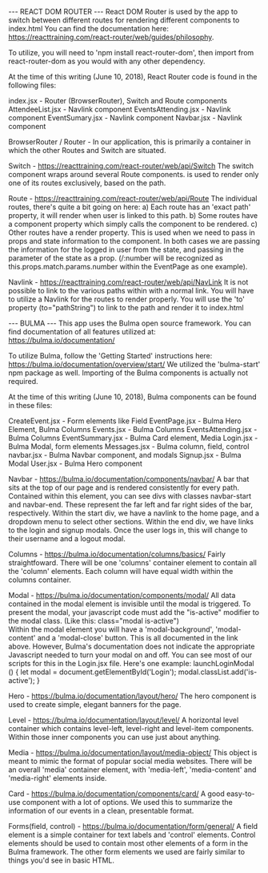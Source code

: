 
--- REACT DOM ROUTER ---
React DOM Router is used by the app to switch between different routes for rendering different components to index.html   You can find the documentation here: https://reacttraining.com/react-router/web/guides/philosophy.

To utilize, you will need to 'npm install react-router-dom', then import from react-router-dom as you would with any other dependency.

At the time of this writing (June 10, 2018), React Router code is found in the following files:

index.jsx - Router (BrowserRouter), Switch and Route components
AttendeeList.jsx - Navlink component
EventsAttending.jsx - Navlink component
EventSumary.jsx - Navlink component
Navbar.jsx - Navlink component

BrowserRouter / Router - In our application, this is primarily a container in which the other Routes and Switch are situated.  

Switch - https://reacttraining.com/react-router/web/api/Switch
The switch component wraps around several Route components.  is used to render only one of its routes exclusively, based on the path.  


Route - https://reacttraining.com/react-router/web/api/Route
The individual routes, there's quite a bit going on here:
 a) Each route has an 'exact path' property, it will render when user is linked to this path.
 b) Some routes have a component property which simply calls the component to be rendered.
 c) Other routes have a render property.  This is used when we need to pass in props and state information to the component.  In both cases we are passing the information for the logged in user from the state, and passing in the parameter of the state as a prop.  (/:number will be recognized as this.props.match.params.number within the EventPage as one example).


Navlink - https://reacttraining.com/react-router/web/api/NavLink
It is not possible to link to the various paths within <Switch> with a normal link.  You will have to utilize a Navlink for the routes to render properly.  You will use the 'to' property  (to="pathString") to link to the path and render it to index.html



--- BULMA ---
This app uses the Bulma open source framework.
You can find documentation of all features utilized at: https://bulma.io/documentation/

To utilize Bulma, follow the 'Getting Started' instructions here: https://bulma.io/documentation/overview/start/
We utilized the 'bulma-start' npm package as well.  Importing of the Bulma components is actually not required.

At the time of this writing (June 10, 2018), Bulma components can be found in these files:

CreateEvent.jsx - Form elements like Field
EventPage.jsx - Bulma Hero Element, Bulma Columns
Events.jsx - Bulma Columns
EventsAttending.jsx - Bulma Columns
EventSummary.jsx - Bulma Card element, Media
Login.jsx - Bulma Modal, form elements
Messages.jsx - Bulma column, field, control
navbar.jsx - Bulma Navbar component, and modals
Signup.jsx - Bulma Modal
User.jsx - Bulma Hero component


Navbar - https://bulma.io/documentation/components/navbar/
A bar that sits at the top of our page and is rendered consistently for every path.  Contained within this element, you can see divs with classes navbar-start and navbar-end.  These represent the far left and far right sides of the bar, respectively.  Within the start div, we have a navlink to the home page, and a dropdown menu to select other sections.  Within the end div, we have links to the login and signup modals.  Once the user logs in, this will change to their username and a logout modal.


Columns - https://bulma.io/documentation/columns/basics/
	Fairly straightfoward.  There will be one 'columns' container element to contain all the 'column' elements.  Each column will have equal width within the columns container.


Modal - https://bulma.io/documentation/components/modal/
	All data contained in the modal element is invisible until the modal is triggered.  To present the modal, your javascript code must add the "is-active" modifier to the modal class. (Like this: class="modal is-active")	
	Within the modal element you will have a 'modal-background', 'modal-content' and a 'modal-close' button.  This is all documented in the link above.	
	However, Bulma's documentation does not indicate the appropriate Javascript needed to turn your modal on and off.  You can see most of our scripts for this in the Login.jsx file.  Here's one example: 
			launchLoginModal () {
		      let modal = document.getElementById('Login');
		      modal.classList.add('is-active');
		    }

Hero - https://bulma.io/documentation/layout/hero/
The hero component is used to create simple, elegant banners for the page.

Level - https://bulma.io/documentation/layout/level/
A horizontal level container which contains level-left, level-right and level-item components.  Within those inner components you can use just about anything.

Media - https://bulma.io/documentation/layout/media-object/
	This object is meant to mimic the format of popular social media websites.  There will be an overall 'media' container element, with 'media-left', 'media-content' and 'media-right' elements inside.

Card - https://bulma.io/documentation/components/card/
	A good easy-to-use component with a lot of options.  We used this to summarize the information of our events in a clean, presentable format.


Forms(field, control) - https://bulma.io/documentation/form/general/
    A field element is a simple container for text labels and 'control' elements.
Control elements should be used to contain most other elements of a form in the Bulma framework.
The other form elements we used are fairly similar to things you'd see in basic HTML.


